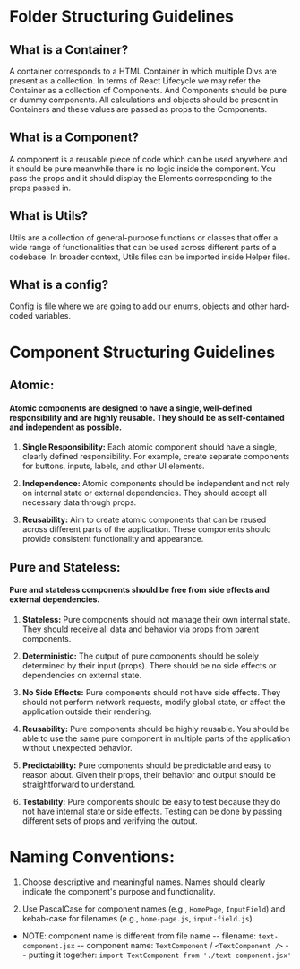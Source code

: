 # Folder Structuring Guidelines

## What is a Container?
A container corresponds to a HTML Container in which multiple Divs are present as a collection. In terms of React Lifecycle we may refer the Container as a collection of Components. And Components should be pure or dummy components. All calculations and objects should be present in Containers and these values are passed as props to the Components.
## What is a Component?
A component is a reusable piece of code which can be used anywhere and it should be pure meanwhile there is no logic inside the component. You pass the props and it should display the Elements corresponding to the props passed in.
## What is Utils?
Utils are a collection of general-purpose functions or classes that offer a wide range of functionalities that can be used across different parts of a codebase.
In broader context, Utils files can be imported inside Helper files.
## What is a config?
Config is file where we are going to add our enums, objects and other hard-coded variables.

# Component Structuring Guidelines

## Atomic:

#### Atomic components are designed to have a single, well-defined responsibility and are highly reusable. They should be as self-contained and independent as possible.

1. **Single Responsibility:** Each atomic component should have a single, clearly defined responsibility. For example, create separate components for buttons, inputs, labels, and other UI elements.

2. **Independence:** Atomic components should be independent and not rely on internal state or external dependencies. They should accept all necessary data through props.

3. **Reusability:** Aim to create atomic components that can be reused across different parts of the application. These components should provide consistent functionality and appearance.

## Pure and Stateless:

#### Pure and stateless components should be free from side effects and external dependencies.

1. **Stateless:** Pure components should not manage their own internal state. They should receive all data and behavior via props from parent components.

2. **Deterministic:** The output of pure components should be solely determined by their input (props). There should be no side effects or dependencies on external state.

3. **No Side Effects:** Pure components should not have side effects. They should not perform network requests, modify global state, or affect the application outside their rendering.

4. **Reusability:** Pure components should be highly reusable. You should be able to use the same pure component in multiple parts of the application without unexpected behavior.

5. **Predictability:** Pure components should be predictable and easy to reason about. Given their props, their behavior and output should be straightforward to understand.

6. **Testability:** Pure components should be easy to test because they do not have internal state or side effects. Testing can be done by passing different sets of props and verifying the output.

# Naming Conventions:

1. Choose descriptive and meaningful names. Names should clearly indicate the component's purpose and functionality.

2. Use PascalCase for component names (e.g., `HomePage`, `InputField`) and kebab-case for filenames (e.g., `home-page.js`, `input-field.js`).

- NOTE: component name is different from file name
  -- filename: `text-component.jsx`
  -- component name: `TextComponent` / `<TextComponent />`
  -- putting it together: `import TextComponent from './text-component.jsx'`